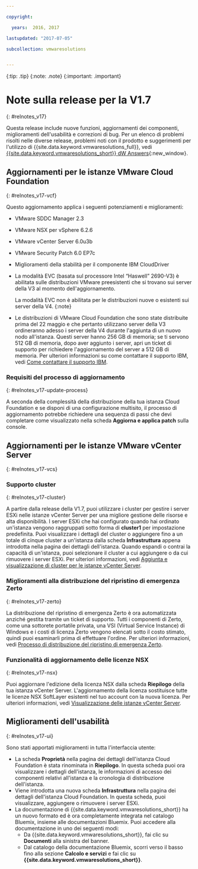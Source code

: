 ```yaml
---

copyright:

  years:  2016, 2017

lastupdated: "2017-07-05"

subcollection: vmwaresolutions


---
```


{:tip: .tip}
{:note: .note}
{:important: .important}

# Note sulla release per la V1.7
{: #relnotes_v17}

Questa release include nuove funzioni, aggiornamenti dei componenti, miglioramenti dell'usabilità e correzioni di bug. Per un elenco di problemi risolti nelle diverse release, problemi noti con il prodotto e suggerimenti per l'utilizzo di {{site.data.keyword.vmwaresolutions_full}}, vedi [{{site.data.keyword.vmwaresolutions_short}} dW Answers](https://developer.ibm.com/answers/topics/cloudvmw/){:new_window}.

## Aggiornamenti per le istanze VMware Cloud Foundation
{: #relnotes_v17-vcf}

Questo aggiornamento applica i seguenti potenziamenti e miglioramenti:
* VMware SDDC Manager 2.3
* VMware NSX per vSphere 6.2.6
* VMware vCenter Server 6.0u3b
* VMware Security Patch 6.0 EP7c
* Miglioramenti della stabilità per il componente IBM CloudDriver
* La modalità EVC (basata sul processore Intel “Haswell” 2690-V3) è abilitata sulle distribuzioni VMware preesistenti che si trovano sui server della V3 al momento dell'aggiornamento.

  La modalità EVC non è abilitata per le distribuzioni nuove o esistenti sui server della V4.
  {:note}

* Le distribuzioni di VMware Cloud Foundation che sono state distribuite prima del 22 maggio e che pertanto utilizzano server della V3 ordineranno adesso i server della V4 durante l'aggiunta di un nuovo nodo all'istanza. Questi server hanno 256 GB di memoria; se ti servono 512 GB di memoria, dopo aver aggiunto i server, apri un ticket di supporto per richiedere l'aggiornamento del server a 512 GB di memoria. Per ulteriori informazioni su come contattare il supporto IBM, vedi [Come contattare il supporto IBM](/docs/services/vmwaresolutions/vmonic?topic=vmware-solutions-trbl_support).

### Requisiti del processo di aggiornamento
{: #relnotes_v17-update-process}

A seconda della complessità della distribuzione della tua istanza Cloud Foundation e se disponi di una configurazione multisito, il processo di aggiornamento potrebbe richiedere una sequenza di passi che devi completare come visualizzato nella scheda **Aggiorna e applica patch** sulla console.

## Aggiornamenti per le istanze VMware vCenter Server
{: #relnotes_v17-vcs}

### Supporto cluster
{: #relnotes_v17-cluster}

A partire dalla release della V1.7, puoi utilizzare i cluster per gestire i server ESXi nelle istanze vCenter Server per una migliore gestione delle risorse e alta disponibilità. I server ESXi che hai configurato quando hai ordinato un'istanza vengono raggruppati sotto forma di **cluster1** per impostazione predefinita. Puoi visualizzare i dettagli del cluster o aggiungere fino a un totale di cinque cluster a un'istanza dalla scheda **Infrastruttura** appena introdotta nella pagina dei dettagli dell'istanza. Quando espandi o contrai la capacità di un'istanza, puoi selezionare il cluster a cui aggiungere o da cui rimuovere i server ESXi. Per ulteriori informazioni, vedi [Aggiunta e visualizzazione di cluster per le istanze vCenter Server](/docs/services/vmwaresolutions/vcenter?topic=vmware-solutions-adding-and-viewing-clusters-for-vcenter-server-instances).

### Miglioramenti alla distribuzione del ripristino di emergenza Zerto
{: #relnotes_v17-zerto}

La distribuzione del ripristino di emergenza Zerto è ora automatizzata anziché gestita tramite un ticket di supporto. Tutti i componenti di Zerto, come una sottorete portatile privata, una VSI (Virtual Service Instance) di Windows e i costi di licenza Zerto vengono elencati sotto il costo stimato, quindi puoi esaminarli prima di effettuare l'ordine. Per ulteriori informazioni, vedi [Processo di distribuzione del ripristino di emergenza Zerto](/docs/services/vmwaresolutions/services?topic=vmware-solutions-addingzertodr).

### Funzionalità di aggiornamento delle licenze NSX
{: #relnotes_v17-nsx}

Puoi aggiornare l'edizione della licenza NSX dalla scheda **Riepilogo** della tua istanza vCenter Server. L'aggiornamento della licenza sostituisce tutte le licenze NSX SoftLayer esistenti nel tuo account con la nuova licenza. Per ulteriori informazioni, vedi [Visualizzazione delle istanze vCenter Server](/docs/services/vmwaresolutions/vcenter?topic=vmware-solutions-vc_viewinginstances).

## Miglioramenti dell'usabilità
{: #relnotes_v17-ui}

Sono stati apportati miglioramenti in tutta l'interfaccia utente:
* La scheda **Proprietà** nella pagina dei dettagli dell'istanza Cloud Foundation è stata rinominata in **Riepilogo**. In questa scheda puoi ora visualizzare i dettagli dell'istanza, le informazioni di accesso dei componenti relativi all'istanza e la cronologia di distribuzione dell'istanza.
* Viene introdotta una nuova scheda **Infrastruttura** nella pagina dei dettagli dell'istanza Cloud Foundation. In questa scheda, puoi visualizzare, aggiungere o rimuovere i server ESXi.
* La documentazione di {{site.data.keyword.vmwaresolutions_short}} ha un nuovo formato ed è ora completamente integrata nel catalogo Bluemix, insieme alle documentazioni Bluemix. Puoi accedere alla documentazione in uno dei seguenti modi:
  * Da {{site.data.keyword.vmwaresolutions_short}}, fai clic su **Documenti** alla sinistra del banner.
  * Dal catalogo della documentazione Bluemix, scorri verso il basso fino alla sezione **Calcolo e servizi** e fai clic su **{{site.data.keyword.vmwaresolutions_short}}**.
